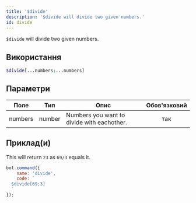 ```yaml
---
title: '$divide'
description: '$divide will divide two given numbers.'
id: divide
---
```


`$divide` will divide two given numbers.

## Використання

```php
$divide[...numbers;...numbers]
```

## Параметри

| Поле    | Тип    | Опис                                       | Обов'язковий |
| ------- | ------ | ------------------------------------------ |:------------:|
| numbers | number | Numbers you want to divide with eachother. |     так      |

## Приклад(и)

This will return `23` as `69/3` equals it.

```javascript
bot.command({
    name: 'divide',
    code: `
  $divide[69;3]
  `
});
```
